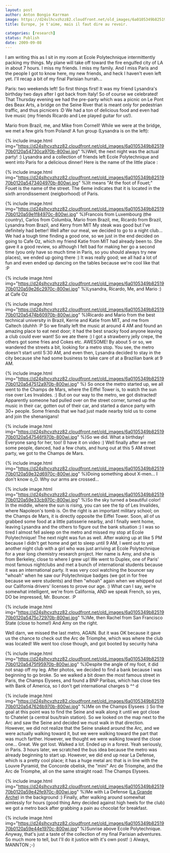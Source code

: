 ```yaml
---
layout: post
author: Anton Bongio Karrman
image: https://d24slhcvzhzz82.cloudfront.net/old_images/6a0105349b8251970b0120a5473220970b-800wi.jpg
title: Europe, je t'aime, mais il faut dire au revoir.

categories: [research]
status: Publish
date: 2009-09-08
---
```



I am writing this as I sit in my room at Ecole Polytechnique intermittently packing my things. My plane will take off toward the fire engulfed city of LA in about 7 hours. 
I miss my friends. I miss my family. And I miss Paris and the people I got to know here, my new friends, and heck I haven't even left yet. 
I'll recap a bit of my final Parisian hurrah...

Paris: two weekends left! So first things first! It was my friend Lysandra's birthday two days after I got back from Italy! So of course we celebrated! That Thursday evening we had the pre-party which was a picnic on Le Pont des Beax Arts, a bridge on the Seine River that is meant only for pedestrian traffic, and thus picnicers :D We had a ton of delicious food and even had live music (my friends Ricardo and Lee played guitar for us!).

Mario from Brazil, me, and Mike from Cornell!
While we were at the bridge, we met a few girls from Poland! A fun group (Lysandra is on the left):


{% include image.html img="https://d24slhcvzhzz82.cloudfront.net/old_images/6a0105349b8251970b0120a54730ca970b-800wi.jpg" %}Well, the next night was the actual party! :) Lysandra and a collection of friends left Ecole Polytechnique and went into Paris for a delicious dinner! Here is the name of the little place :


{% include image.html img="https://d24slhcvzhzz82.cloudfront.net/old_images/6a0105349b8251970b0120a5473404970b-800wi.jpg" %}It means "At the foot of Fouet;" Fouet is the name of the street. The 6eme indicates that it is located in the sixth arrondissement (neigborhood) of Paris.


{% include image.html img="https://d24slhcvzhzz82.cloudfront.net/old_images/6a0105349b8251970b0120a59e1f84970c-800wi.jpg" %}Francois from Luxembourg (the country), Carlos from Columbia, Mario from Brazil, me, Ricardo from Brazil, Lysandra from Brazil, and Kerry from MIT
My steak was good but I've definitely had better! Well after our meal, we decided to go to a night club... We had a tough time finding a good one, so we just in the end decided on going to Cafe Oz, which my friend Katie from MIT had already been to. She gave it a good review, so although I felt bad for making her go a second time (you only have so much time in Paris, so you should always try new places), we ended up going there :) It was really good; we all had a lot of fun and even ended up dancing on the tables because we're cool like that :P


{% include image.html img="https://d24slhcvzhzz82.cloudfront.net/old_images/6a0105349b8251970b0120a59e26c2970c-800wi.jpg" %}Lysandra, Ricardo, Me, and Mario :) at Cafe Oz


{% include image.html img="https://d24slhcvzhzz82.cloudfront.net/old_images/6a0105349b8251970b0120a5474b60970b-800wi.jpg" %}Ricardo and Mario from the best technical university in Brazil, Kerrie and Katie from MIT, and me from Caltech (duhhh :P
So we finally left the music at around 4 AM and found an amazing place to eat next door; it had the best snacky food anyone leaving a club could ever want! So we ate there :) I got a strawberry jelly crepe, the others got some fries and Cokes etc. AWESOME!
By about 5 or so, we wandered the streets a bit, looking for a metro stop. You see, the metro doesn't start until 5:30 AM, and even then, Lysandra decided to stay in the city because she had some business to take care of at a Brazilian bank at 9 AM. 


{% include image.html img="https://d24slhcvzhzz82.cloudfront.net/old_images/6a0105349b8251970b0120a547512a970b-800wi.jpg" %} So once the metro started up, we all went to the Champs de Mars, where the Eiffel Tower is, to watch the sun rise over Les Invalides. :) But on our way to the metro, we got distracted! Apparently someone had pulled over on the street corner, turned up the music in their car, gotten out of their car, and started a dance party with 30+ people. Some friends that we had just made nearby told us to come and join the shenanigans!


{% include image.html img="https://d24slhcvzhzz82.cloudfront.net/old_images/6a0105349b8251970b0120a547546f970b-800wi.jpg" %}So we did. What a birthday! Everyone sang for her, too! (I have it on video :)
Well finally after we met some people, danced, had a few chats, and hung out at this 5 AM street party, we got to the Champs de Mars.


{% include image.html img="https://d24slhcvzhzz82.cloudfront.net/old_images/6a0105349b8251970b0120a59e32d6970c-800wi.jpg" %}Doing something about X-men... I don't know o_O. Why our arms are crossed...


{% include image.html img="https://d24slhcvzhzz82.cloudfront.net/old_images/6a0105349b8251970b0120a59e33cb970c-800wi.jpg" %}So the sky turned a beautiful color! In the middle, where the sun is rising, you can see the tip of Les Invalides, where Napoleon's tomb is. On the right is an important military school; on the Champs de Mars, it is directly opposite the Eiffel Tower. Soon, all of us grabbed some food at a little patisserie nearby, and I finally went home, leaving Lysandra and the others to figure out the bank situation :) I was so tired I almost fell asleep on the metro and missed my stop at Ecole Polytechnique!
The next night was fun as well. After waking up at like 5 PM because I didn't get home and get to sleep until 9 AM, I went out to yet another night club with a girl who was just arriving at Ecole Polytechnique for a year long chemistry research project. Her name is Amy, and she is from Berkeley, close to where I grew up! We went to Duplex, one of Paris' most famous nightclubs and met a bunch of international students because it was an international party. It was very cool watching the bouncer say "whoah" when he saw our Polytechnique badges (we got in for free because we were students) and then "whoah" again when we whipped out our California drivers' licenses to prove our age. :) What can I say, we're somewhat intelligent, we're from California, AND we speak French, so yes, DO be impressed, Mr. Bouncer. :P


{% include image.html img="https://d24slhcvzhzz82.cloudfront.net/old_images/6a0105349b8251970b0120a5475c72970b-800wi.jpg" %}Me, then Rachel from San Francisco State (close to home!) And Amy on the right.

Well darn, we missed the last metro, AGAIN. But it was OK because it gave us the chance to check out the Arc de Triomphe, which was where the club was located! We went too close though, and got booted by security haha


{% include image.html img="https://d24slhcvzhzz82.cloudfront.net/old_images/6a0105349b8251970b0120a5475f95970b-800wi.jpg" %}Despite the angle of my foot, it did not snap off my leg. After photos, we decided to find a bank because I was beginning to go broke. So we walked a bit down the most famous street in Paris, the Champs Elysees, and found a BNP Paribas, which has close ties with Bank of America, so I don't get international charges b ^^ d


{% include image.html img="https://d24slhcvzhzz82.cloudfront.net/old_images/6a0105349b8251970b0120a547626b970b-800wi.jpg" %}Me on the Champs Elysees :)
So the goal at this point was to find the Seine and walk along it until we got close to Chatelet (a central bus/train station). So we looked on the map next to the Arc and saw the Seine and decided we must walk in that direction. However, we did not realize that the Seine snaked around the Arc, and we were actually walking toward it, but we were walking toward the part that was much farther. However, we thought we were walking toward the close one... Great. We got lost. Walked a lot. Ended up in a forest. Yeah seriously, in Paris. 
3 hours later, we scratched the bus idea because the metro was already beginning to start up. However, we did end up near La Defense, which is a pretty cool place; it has a huge metal arc that is in line with the Louvre Pyramid, the Concorde obelisk, the "mini" Arc de Triomphe, and the Arc de Triomphe, all on the same straight road: The Champs Elysees.


{% include image.html img="https://d24slhcvzhzz82.cloudfront.net/old_images/6a0105349b8251970b0120a59e42fe970c-800wi.jpg" %}Me with La Defense (<a href="https://en.wikipedia.org/wiki/Grande_Arche" target="_blank">La Grande Arche</a>) in the background :)
Finally, after walking around somewhat aimlessly for hours (good thing Amy decided against high heels for the club) we got a metro back after grabbing a pain au chocolat for breakfast.


{% include image.html img="https://d24slhcvzhzz82.cloudfront.net/old_images/6a0105349b8251970b0120a59e44e1970c-800wi.jpg" %}Sunrise above Ecole Polytechnique. 
Anyway, that's just a taste of the collection of my final Parisian adventures. So much more to tell, but I'll do it justice with it's own post! :)
Always,
MANNTON ;-)
